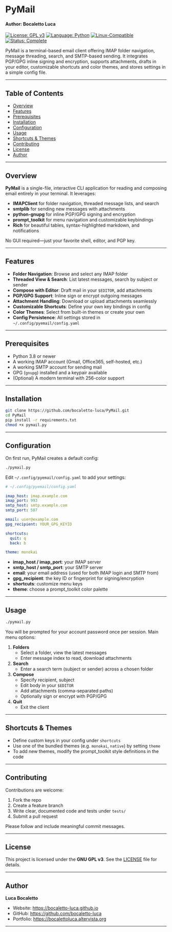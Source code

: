 # PyMail
#### Author: Bocaletto Luca

[![License: GPL v3](https://img.shields.io/badge/License-GPLv3-blue?style=for-the-badge&logo=gnu)](LICENSE) [![Language: Python](https://img.shields.io/badge/Language-Python-blue?style=for-the-badge&logo=python)](https://www.python.org/) [![Linux-Compatible](https://img.shields.io/badge/Linux-Compatible-blue?style=for-the-badge&logo=linux)](https://www.kernel.org/) [![Status: Complete](https://img.shields.io/badge/Status-Complete-brightgreen?style=for-the-badge)](https://github.com/bocaletto-luca/Directory-Monitor)

PyMail is a terminal-based email client offering IMAP folder navigation, message threading, search, and SMTP-based sending. It integrates PGP/GPG inline signing and encryption, supports attachments, drafts in your editor, customizable shortcuts and color themes, and stores settings in a simple config file.

---

## Table of Contents

- [Overview](#overview)  
- [Features](#features)  
- [Prerequisites](#prerequisites)  
- [Installation](#installation)  
- [Configuration](#configuration)  
- [Usage](#usage)  
- [Shortcuts & Themes](#shortcuts--themes)  
- [Contributing](#contributing)  
- [License](#license)  
- [Author](#author)  

---

## Overview

**PyMail** is a single-file, interactive CLI application for reading and composing email entirely in your terminal. It leverages:

- **IMAPClient** for folder navigation, threaded message lists, and search  
- **smtplib** for sending new messages with attachments  
- **python-gnupg** for inline PGP/GPG signing and encryption  
- **prompt_toolkit** for menu navigation and customizable keybindings  
- **Rich** for beautiful tables, syntax-highlighted markdown, and notifications  

No GUI required—just your favorite shell, editor, and PGP key.

---

## Features

- **Folder Navigation**: Browse and select any IMAP folder  
- **Threaded View & Search**: List latest messages, search by subject or sender  
- **Compose with Editor**: Draft mail in your `$EDITOR`, add attachments  
- **PGP/GPG Support**: Inline sign or encrypt outgoing messages  
- **Attachment Handling**: Download or upload attachments seamlessly  
- **Customizable Shortcuts**: Define your own key bindings in config  
- **Color Themes**: Select from built-in themes or create your own  
- **Config Persistence**: All settings stored in `~/.config/pyemail/config.yaml`  

---

## Prerequisites

- Python 3.8 or newer  
- A working IMAP account (Gmail, Office365, self-hosted, etc.)  
- A working SMTP account for sending mail  
- GPG (`gnupg`) installed and a keypair available  
- (Optional) A modern terminal with 256-color support  

---

## Installation

```bash
git clone https://github.com/bocaletto-luca/PyMail.git
cd PyMail
pip install -r requirements.txt
chmod +x pymail.py
```

---

## Configuration

On first run, PyMail creates a default config:

```bash
./pymail.py
```

Edit `~/.config/pyemail/config.yaml` to add your settings:

```yaml
# ~/.config/pyemail/config.yaml

imap_host: imap.example.com
imap_port: 993
smtp_host: smtp.example.com
smtp_port: 587

email: user@example.com
gpg_recipient: YOUR_GPG_KEYID

shortcuts:
  quit: q
  back: b

theme: monokai
```

- **imap_host / imap_port**: your IMAP server  
- **smtp_host / smtp_port**: your SMTP server  
- **email**: your email address (used for both IMAP login and SMTP from)  
- **gpg_recipient**: the key ID or fingerprint for signing/encryption  
- **shortcuts**: customize menu keys  
- **theme**: choose a prompt_toolkit color palette  

---

## Usage

```bash
./pymail.py
```

You will be prompted for your account password once per session. Main menu options:

1. **Folders**  
   - Select a folder, view the latest messages  
   - Enter message index to read, download attachments  
2. **Search**  
   - Enter a search term (subject or sender) across a chosen folder  
3. **Compose**  
   - Specify recipient, subject  
   - Edit body in your `$EDITOR`  
   - Add attachments (comma-separated paths)  
   - Optionally sign or encrypt with PGP/GPG  
4. **Quit**  
   - Exit the client  

---

## Shortcuts & Themes

- Define custom keys in your config under `shortcuts`  
- Use one of the bundled themes (e.g. `monokai`, `native`) by setting `theme`  
- To add new themes, modify the prompt_toolkit style definitions in the code  

---

## Contributing

Contributions are welcome:

1. Fork the repo  
2. Create a feature branch  
3. Write clear, documented code and tests under `tests/`  
4. Submit a pull request  

Please follow and include meaningful commit messages.

---

## License

This project is licensed under the **GNU GPL v3**. See the [LICENSE](LICENSE) file for details.

---

## Author

**Luca Bocaletto**  
- Website: https://bocaletto-luca.github.io  
- GitHub: https://github.com/bocaletto-luca  
- Portfolio: https://bocalettoluca.altervista.org  

---
